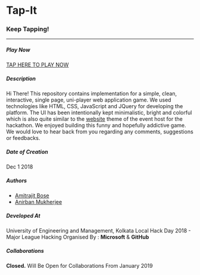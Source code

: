 # Tap-It
### Keep Tapping! 
--------------------------
##### Play Now
[TAP HERE TO PLAY NOW](https://www.example.com)
##### Description
Hi There!
This repository contains implementation for a simple, clean, interactive, single page, uni-player web application game. We used technologies like HTML, CSS, JavaScript and JQuery for developing the platform. The UI has been intentionally kept minimalistic, bright and colorful which is also quite similar to the [website](https://localhackday.mlh.io/) theme of the event host for the hackathon.
We enjoyed building this funny and hopefully addictive game. We would love to hear back from you regarding any comments, suggestions or feedbacks.
##### Date of Creation
Dec 1 2018
##### Authors
- [Amitrajit Bose](https://github.com/amitrajitbose)
- [Anirban Mukherjee](https://github.com/AnirbanMukherjeeXD)

##### Developed At
University of Engineering and Management, Kolkata
Local Hack Day 2018 - Major League Hacking
Organised By : **Microsoft** & **GitHub**

##### Collaborations
**Closed.** Will Be Open for Collaborations From January 2019
